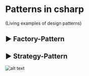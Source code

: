 # Patterns in csharp
(Living  examples of design patterns)

## :arrow_forward: Factory-Pattern 


## :arrow_forward: Strategy-Pattern  

![alt text](https://robsoncastilho.files.wordpress.com/2011/04/strategy.gif)
